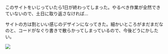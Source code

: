 このサイトをいじっていたら1日が終わってしまった。やるべき作業が全然できていないので、土日に取り返さなければ...

サイトの方は割といい感じのデザインになってきた。細かいところがまだまだなのと、コードがなぐり書きで散らかってしまっているので、今後どうにかしたい。

![](https://ceshmina-photos.s3.ap-northeast-1.amazonaws.com/medium/202407/20240705-204712.jpg)
